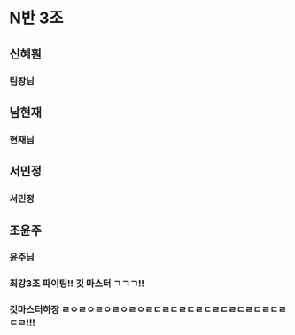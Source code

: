 # N반 3조

## 신혜훤
### 팀장님
## 남현재
### 현재님 
## 서민정
### 서민정 
## 조윤주
### 윤주님 

### 최강3조 파이팅!! 깃 마스터 ㄱㄱㄱ!!
### 깃마스터하장 ㄹㅇㄹㅇㄹㅇㄹㅇㄹㅇㄹㄷㄹㄷㄹㄷㄹㄷㄹㄷㄹㄷㄹㄷㄹㄷㄹㄷㄹ!!!